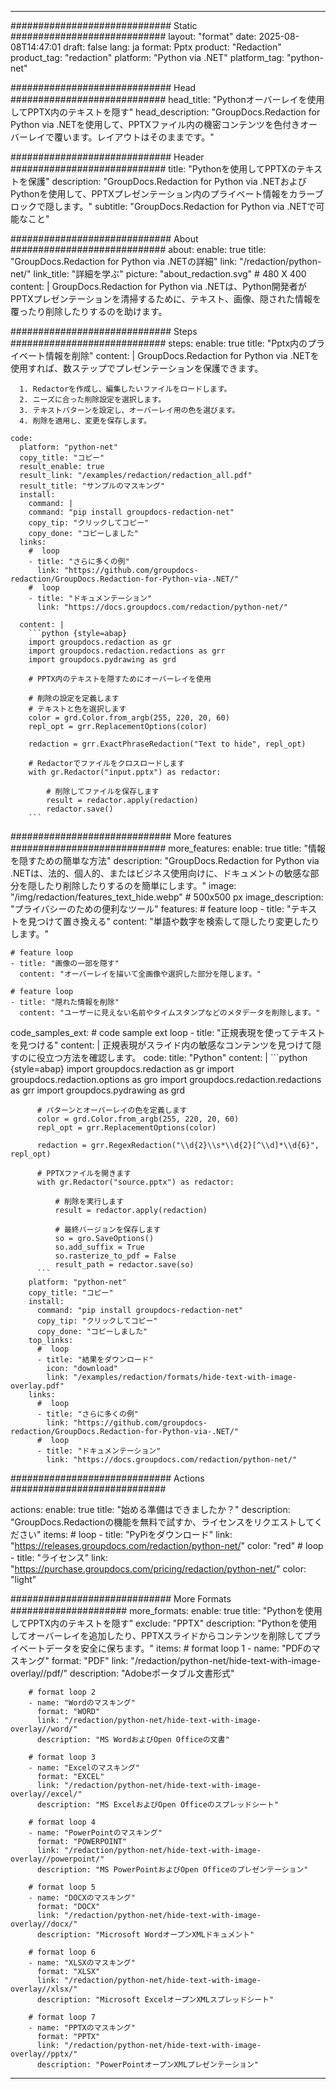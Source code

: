 
---
############################# Static ############################
layout: "format"
date:  2025-08-08T14:47:01
draft: false
lang: ja
format: Pptx
product: "Redaction"
product_tag: "redaction"
platform: "Python via .NET"
platform_tag: "python-net"

############################# Head ############################
head_title: "Pythonオーバーレイを使用してPPTX内のテキストを隠す"
head_description: "GroupDocs.Redaction for Python via .NETを使用して、PPTXファイル内の機密コンテンツを色付きオーバーレイで覆います。レイアウトはそのままです。"

############################# Header ############################
title: "Pythonを使用してPPTXのテキストを保護" 
description: "GroupDocs.Redaction for Python via .NETおよびPythonを使用して、PPTXプレゼンテーション内のプライベート情報をカラーブロックで隠します。"
subtitle: "GroupDocs.Redaction for Python via .NETで可能なこと" 

############################# About ############################
about:
    enable: true
    title: "GroupDocs.Redaction for Python via .NETの詳細"
    link: "/redaction/python-net/"
    link_title: "詳細を学ぶ"
    picture: "about_redaction.svg" # 480 X 400
    content: |
       GroupDocs.Redaction for Python via .NETは、Python開発者がPPTXプレゼンテーションを清掃するために、テキスト、画像、隠された情報を覆ったり削除したりするのを助けます。

############################# Steps ############################
steps:
    enable: true
    title: "Pptx内のプライベート情報を削除"
    content: |
      GroupDocs.Redaction for Python via .NETを使用すれば、数ステップでプレゼンテーションを保護できます。
      
      1. Redactorを作成し、編集したいファイルをロードします。
      2. ニーズに合った削除設定を選択します。
      3. テキストパターンを設定し、オーバーレイ用の色を選びます。
      4. 削除を適用し、変更を保存します。
   
    code:
      platform: "python-net"
      copy_title: "コピー"
      result_enable: true
      result_link: "/examples/redaction/redaction_all.pdf"
      result_title: "サンプルのマスキング"
      install:
        command: |
        command: "pip install groupdocs-redaction-net"
        copy_tip: "クリックしてコピー"
        copy_done: "コピーしました"
      links:
        #  loop
        - title: "さらに多くの例"
          link: "https://github.com/groupdocs-redaction/GroupDocs.Redaction-for-Python-via-.NET/"
        #  loop
        - title: "ドキュメンテーション"
          link: "https://docs.groupdocs.com/redaction/python-net/"
          
      content: |
        ```python {style=abap}
        import groupdocs.redaction as gr
        import groupdocs.redaction.redactions as grr
        import groupdocs.pydrawing as grd

        # PPTX内のテキストを隠すためにオーバーレイを使用

        # 削除の設定を定義します
        # テキストと色を選択します
        color = grd.Color.from_argb(255, 220, 20, 60)
        repl_opt = grr.ReplacementOptions(color)
                
        redaction = grr.ExactPhraseRedaction("Text to hide", repl_opt)

        # Redactorでファイルをクロスロードします
        with gr.Redactor("input.pptx") as redactor:

            # 削除してファイルを保存します
            result = redactor.apply(redaction)
            redactor.save()
        ```            


############################# More features ############################
more_features:
  enable: true
  title: "情報を隠すための簡単な方法"
  description: "GroupDocs.Redaction for Python via .NETは、法的、個人的、またはビジネス使用向けに、ドキュメントの敏感な部分を隠したり削除したりするのを簡単にします。"
  image: "/img/redaction/features_text_hide.webp" # 500x500 px
  image_description: "プライバシーのための便利なツール"
  features:
    # feature loop
    - title: "テキストを見つけて置き換える"
      content: "単語や数字を検索して隠したり変更したりします。"

    # feature loop
    - title: "画像の一部を隠す"
      content: "オーバーレイを描いて全画像や選択した部分を隠します。"

    # feature loop
    - title: "隠れた情報を削除"
      content: "ユーザーに見えない名前やタイムスタンプなどのメタデータを削除します。"
      
  code_samples_ext:
    # code sample ext loop
    - title: "正規表現を使ってテキストを見つける"
      content: |
        正規表現がスライド内の敏感なコンテンツを見つけて隠すのに役立つ方法を確認します。
      code:
        title: "Python"
        content: |
          ```python {style=abap}
          import groupdocs.redaction as gr
          import groupdocs.redaction.options as gro
          import groupdocs.redaction.redactions as grr
          import groupdocs.pydrawing as grd

          # パターンとオーバーレイの色を定義します
          color = grd.Color.from_argb(255, 220, 20, 60)
          repl_opt = grr.ReplacementOptions(color)

          redaction = grr.RegexRedaction("\\d{2}\\s*\\d{2}[^\\d]*\\d{6}", repl_opt)

          # PPTXファイルを開きます
          with gr.Redactor("source.pptx") as redactor:

              # 削除を実行します
              result = redactor.apply(redaction)

              # 最終バージョンを保存します
              so = gro.SaveOptions()
              so.add_suffix = True
              so.rasterize_to_pdf = False
              result_path = redactor.save(so)
          ```
        platform: "python-net"
        copy_title: "コピー"
        install:
          command: "pip install groupdocs-redaction-net"
          copy_tip: "クリックしてコピー"
          copy_done: "コピーしました"
        top_links:
          #  loop
          - title: "結果をダウンロード"
            icon: "download"
            link: "/examples/redaction/formats/hide-text-with-image-overlay.pdf"
        links:
          #  loop
          - title: "さらに多くの例"
            link: "https://github.com/groupdocs-redaction/GroupDocs.Redaction-for-Python-via-.NET/"
          #  loop
          - title: "ドキュメンテーション"
            link: "https://docs.groupdocs.com/redaction/python-net/"


############################# Actions ############################

actions:
  enable: true
  title: "始める準備はできましたか？"
  description: "GroupDocs.Redactionの機能を無料で試すか、ライセンスをリクエストしてください"
  items:
    #  loop
    - title: "PyPiをダウンロード"
      link: "https://releases.groupdocs.com/redaction/python-net/"
      color: "red"
        #  loop
    - title: "ライセンス"
      link: "https://purchase.groupdocs.com/pricing/redaction/python-net/"
      color: "light"


############################# More Formats #####################
more_formats:
    enable: true
    title: "Pythonを使用してPPTX内のテキストを隠す"
    exclude: "PPTX"
    description: "Pythonを使用してオーバーレイを追加したり、PPTXスライドからコンテンツを削除してプライベートデータを安全に保ちます。"
    items: 
        # format loop 1
        - name: "PDFのマスキング"
          format: "PDF"
          link: "/redaction/python-net/hide-text-with-image-overlay//pdf/"
          description: "Adobeポータブル文書形式"

        # format loop 2
        - name: "Wordのマスキング"
          format: "WORD"
          link: "/redaction/python-net/hide-text-with-image-overlay//word/"
          description: "MS WordおよびOpen Officeの文書"
          
        # format loop 3
        - name: "Excelのマスキング"
          format: "EXCEL"
          link: "/redaction/python-net/hide-text-with-image-overlay//excel/"
          description: "MS ExcelおよびOpen Officeのスプレッドシート"

        # format loop 4
        - name: "PowerPointのマスキング"
          format: "POWERPOINT"
          link: "/redaction/python-net/hide-text-with-image-overlay//powerpoint/"
          description: "MS PowerPointおよびOpen Officeのプレゼンテーション"

        # format loop 5
        - name: "DOCXのマスキング"
          format: "DOCX"
          link: "/redaction/python-net/hide-text-with-image-overlay//docx/"
          description: "Microsoft WordオープンXMLドキュメント"
          
        # format loop 6
        - name: "XLSXのマスキング"
          format: "XLSX"
          link: "/redaction/python-net/hide-text-with-image-overlay//xlsx/"
          description: "Microsoft ExcelオープンXMLスプレッドシート"
          
        # format loop 7
        - name: "PPTXのマスキング"
          format: "PPTX"
          link: "/redaction/python-net/hide-text-with-image-overlay//pptx/"
          description: "PowerPointオープンXMLプレゼンテーション"


---